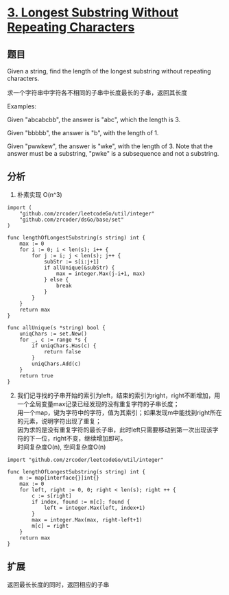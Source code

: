 # [3. Longest Substring Without Repeating Characters](https://leetcode.com/problems/longest-substring-without-repeating-characters/)

## 题目
Given a string, find the length of the longest substring without repeating characters.

求一个字符串中字符各不相同的子串中长度最长的子串，返回其长度

Examples:

Given "abcabcbb", the answer is "abc", which the length is 3.

Given "bbbbb", the answer is "b", with the length of 1.

Given "pwwkew", the answer is "wke", with the length of 3. Note that the answer must be a substring, "pwke" is a subsequence and not a substring.

## 分析
1. 朴素实现 O(n^3)
```
import (
	"github.com/zrcoder/leetcodeGo/util/integer"
	"github.com/zrcoder/dsGo/base/set"
)

func lengthOfLongestSubstring(s string) int {
	max := 0
	for i := 0; i < len(s); i++ {
		for j := i; j < len(s); j++ {
			subStr := s[i:j+1]
			if allUnique(&subStr) {
				max = integer.Max(j-i+1, max)
			} else {
				break
			}
		}
	}
	return max
}

func allUnique(s *string) bool {
	uniqChars := set.New()
	for _, c := range *s {
		if uniqChars.Has(c) {
			return false
		}
		uniqChars.Add(c)
	}
	return true
}
```
2. 我们记寻找的子串开始的索引为left，结束的索引为right，right不断增加，用一个全局变量max记录已经发现的没有重复字符的子串长度；<br>
用一个map，键为字符中的字符，值为其索引；如果发现m中能找到right所在的元素，说明字符出现了重复；<br>
因为求的是没有重复字符的最长子串，此时left只需要移动到第一次出现该字符的下一位，right不变，继续增加即可。<br>
时间复杂度O(n), 空间复杂度O(n)
```
import "github.com/zrcoder/leetcodeGo/util/integer"

func lengthOfLongestSubstring(s string) int {
	m := map[interface{}]int{}
	max := 0
	for left, right := 0, 0; right < len(s); right ++ {
		c := s[right]
		if index, found := m[c]; found {
			left = integer.Max(left, index+1)
		}
		max = integer.Max(max, right-left+1)
		m[c] = right
	}
	return max
}
```
## 扩展
返回最长长度的同时，返回相应的子串
